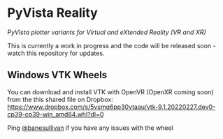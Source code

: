 # PyVista Reality

*PyVista plotter variants for Virtual and eXtended Reality (VR and XR)*

This is currently a work in progress and the code will be released soon - watch this repository for updates.

## Windows VTK Wheels

You can download and install VTK with OpenVR (OpenXR coming soon) from the this shared file on Dropbox: https://www.dropbox.com/s/5vsmq6pp30vtaau/vtk-9.1.20220227.dev0-cp39-cp39-win_amd64.whl?dl=0

Ping [@banesullivan](https://github.com/banesullivan) if you have any issues with the wheel
